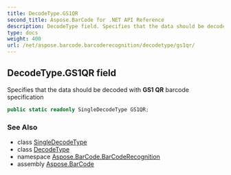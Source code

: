 ```yaml
---
title: DecodeType.GS1QR
second_title: Aspose.BarCode for .NET API Reference
description: DecodeType field. Specifies that the data should be decoded with GS1 QR barcode specification
type: docs
weight: 400
url: /net/aspose.barcode.barcoderecognition/decodetype/gs1qr/
---
```

## DecodeType.GS1QR field

Specifies that the data should be decoded with **GS1 QR** barcode specification

```csharp
public static readonly SingleDecodeType GS1QR;
```

### See Also

* class [SingleDecodeType](../../singledecodetype/)
* class [DecodeType](../)
* namespace [Aspose.BarCode.BarCodeRecognition](../../../aspose.barcode.barcoderecognition/)
* assembly [Aspose.BarCode](../../../)


